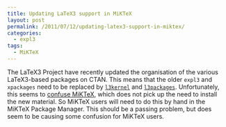 ```yaml
---
title: Updating LaTeX3 support in MiKTeX
layout: post
permalink: /2011/07/12/updating-latex3-support-in-miktex/
categories:
  - expl3
tags:
  - MiKTeX
---
```

The LaTeX3 Project have recently updated the organisation of the various LaTeX3-based packages on CTAN. This means that the older `expl3` and `xpackages` need to be replaced by [`l3kernel`](https://ctan.org/pkg/l3kernel) and [`l3packages`](https://ctan.org/pkg/l3packages). Unfortunately, this seems to [confuse MiKTeX](http://www.latex-community.org/forum/viewtopic.php?f=9&amp;t=14110), which does not pick up the need to install the new material. So MiKTeX users will need to do this by hand in the MiKTeX Package Manager. This should be a passing problem, but does seem to be causing some confusion for MiKTeX users.
